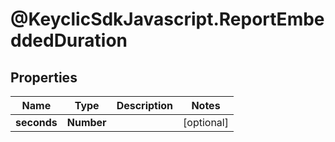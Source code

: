 # @KeyclicSdkJavascript.ReportEmbeddedDuration

## Properties
Name | Type | Description | Notes
------------ | ------------- | ------------- | -------------
**seconds** | **Number** |  | [optional] 


